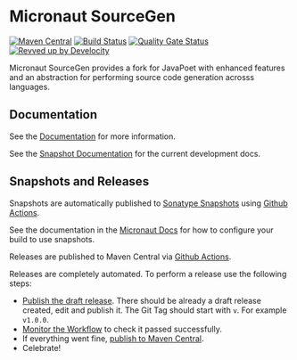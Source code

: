 <!-- Checklist: https://github.com/micronaut-projects/micronaut-core/wiki/New-Module-Checklist -->

# Micronaut SourceGen

[![Maven Central](https://img.shields.io/maven-central/v/io.micronaut.project-template/micronaut-sourcegen.svg?label=Maven%20Central)](https://search.maven.org/search?q=g:%22io.micronaut.project-template%22%20AND%20a:%22micronaut-sourcegen%22)
[![Build Status](https://github.com/micronaut-projects/micronaut-sourcegen/workflows/Java%20CI/badge.svg)](https://github.com/micronaut-projects/micronaut-sourcegen/actions)
[![Quality Gate Status](https://sonarcloud.io/api/project_badges/measure?project=micronaut-projects_micronaut-template&metric=alert_status)](https://sonarcloud.io/summary/new_code?id=micronaut-projects_micronaut-template)
[![Revved up by Develocity](https://img.shields.io/badge/Revved%20up%20by-Develocity-06A0CE?logo=Gradle&labelColor=02303A)](https://ge.micronaut.io/scans)

Micronaut SourceGen provides a fork for JavaPoet with enhanced features and an abstraction for performing source code generation acrosss languages.

## Documentation

See the [Documentation](https://micronaut-projects.github.io/micronaut-sourcegen/latest/guide/) for more information.

See the [Snapshot Documentation](https://micronaut-projects.github.io/micronaut-sourcegen/snapshot/guide/) for the current development docs.

<!-- ## Examples

Examples can be found in the [examples](https://github.com/micronaut-projects/micronaut-sourcegen/tree/master/examples) directory. -->

## Snapshots and Releases

Snapshots are automatically published to [Sonatype Snapshots](https://s01.oss.sonatype.org/content/repositories/snapshots/io/micronaut/) using [Github Actions](https://github.com/micronaut-projects/micronaut-sourcegen/actions).

See the documentation in the [Micronaut Docs](https://docs.micronaut.io/latest/guide/index.html#usingsnapshots) for how to configure your build to use snapshots.

Releases are published to Maven Central via [Github Actions](https://github.com/micronaut-projects/micronaut-sourcegen/actions).

Releases are completely automated. To perform a release use the following steps:

* [Publish the draft release](https://github.com/micronaut-projects/micronaut-sourcegen/releases). There should be already a draft release created, edit and publish it. The Git Tag should start with `v`. For example `v1.0.0`.
* [Monitor the Workflow](https://github.com/micronaut-projects/micronaut-sourcegen/actions?query=workflow%3ARelease) to check it passed successfully.
* If everything went fine, [publish to Maven Central](https://github.com/micronaut-projects/micronaut-sourcegen/actions?query=workflow%3A"Maven+Central+Sync").
* Celebrate!
